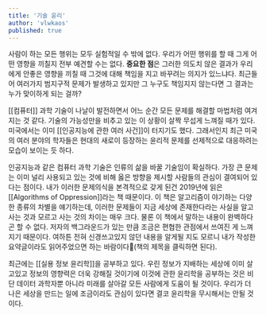 ```yaml
---
title: '기술 윤리'
author: 'vlwkaos'
published: true
---
```


사람이 하는 모든 행위는 모두 실험적일 수 밖에 없다. 우리가 어떤 행위를 할 때 그게 어떤 영향을 끼칠지 전부 예견할 수는 없다. **중요한 점**은 그러한 의도치 않은 결과가 우리에게 안좋은 영향을 끼칠 때 그것에 대해 책임을 지고 바꾸려는 의지가 있느냐다. 최근들어 여러가지 범지구적 문제가 발생하고 있지만 그 누구도 책임지지 않는다면 그 결과는 누가 맞이하게 되는 걸까?

[[컴퓨터]] 과학 기술이 나날이 발전하면서 어느 순간 모든 문제를 해결할 마법처럼 여겨지는 것 같다. 기술의 가능성만을 비추고 있는 이 상황이 살짝 무섭게 느껴질 때가 있다. 미국에서는 이미 [[인공지능에 관한 여러 사건]]이 터지기도 했다. 그래서인지 최근 미국의 여러 분야의 학자들은 현대의 새로이 등장하는 윤리적 문제를 선제적으로 대응하려는 모습이 보이는 듯 하다.

인공지능과 같은 컴퓨터 과학 기술은 인류의 삶을 바꿀 기술임이 확실하다. 가장 큰 문제는 이미 널리 사용되고 있는 것에 비해 옳은 방향을 제시할 사람들의 관심이 결여되어 있다는 점이다. 내가 이러한 문제의식을 본격적으로 갖게 된건 2019년에 읽은 [[Algorithms of Oppression]]라는 책 때문이다. 이 책은 알고리즘이 야기하는 다양한 종류의 차별을 얘기하는데, 이러한 문제들이 지금 세상에 존재한다라는 사실을 알고 사는 것과 모르고 사는 것의 차이는 매우 크다. 물론 이 책에서 말하는 내용이 완벽하다곤 할 수 없다. 저자의 백그라운드가 있는 만큼 조금은 편협한 관점에서 쓰여진 게 느껴지기 때문이다. 여하튼 전혀 신경쓰고있지 않던 내용을 알게될 지도 모르니 내가 작성한 요약글이라도 읽어주었으면 하는 바람이다🙏(책의 제목을 클릭하면 된다).

최근에는 [[실용 정보 윤리학]]을 공부하고 있다. 우린 정보가 지배하는 세상에 이미 살고있고 정보의 영향력은 더욱 강해질 것이기에 이것에 관한 윤리학을 공부하는 것은 비단 데이터 과학자뿐 아니라 미래를 살아갈 모든 사람에게 도움이 될 것이다. 우리가 더 나은 세상을 만드는 일에 조금이라도 관심이 있다면 결코 윤리학을 무시해서는 안될 것이다. 